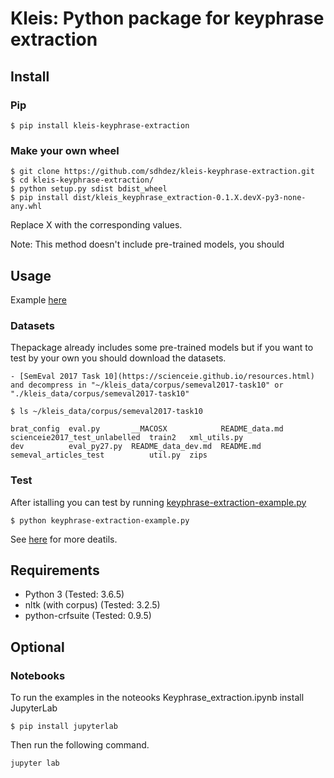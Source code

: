 # Kleis: Python package for keyphrase extraction

## Install 

### Pip

```
$ pip install kleis-keyphrase-extraction
```

### Make your own wheel

```
$ git clone https://github.com/sdhdez/kleis-keyphrase-extraction.git
$ cd kleis-keyphrase-extraction/
$ python setup.py sdist bdist_wheel
$ pip install dist/kleis_keyphrase_extraction-0.1.X.devX-py3-none-any.whl
```
Replace X with the corresponding values.

Note: This method doesn't include pre-trained models, you should    

## Usage 

Example [here](https://github.com/sdhdez/kleis-keyphrase-extraction/blob/master/minimal-example.ipynb)


### Datasets

Thepackage already includes some pre-trained models but if you want to test by your own you should download the datasets. 

    - [SemEval 2017 Task 10](https://scienceie.github.io/resources.html) and decompress in "~/kleis_data/corpus/semeval2017-task10" or "./kleis_data/corpus/semeval2017-task10"

```
$ ls ~/kleis_data/corpus/semeval2017-task10

brat_config  eval.py       __MACOSX            README_data.md  scienceie2017_test_unlabelled  train2   xml_utils.py
dev          eval_py27.py  README_data_dev.md  README.md       semeval_articles_test          util.py  zips
```

### Test

After istalling you can test by running [keyphrase-extraction-example.py](https://github.com/sdhdez/kleis-keyphrase-extraction/blob/master/keyphrase-extraction-example.py)

```
$ python keyphrase-extraction-example.py
```

See [here](https://github.com/snovd/keyphrase-extraction/blob/master/Keyphrase_extraction.ipynb) for more deatils.


## Requirements 

 - Python 3 (Tested: 3.6.5)
 - nltk (with corpus) (Tested: 3.2.5)
 - python-crfsuite (Tested: 0.9.5)
 
## Optional

### Notebooks

To run the examples in the noteooks Keyphrase_extraction.ipynb install JupyterLab

```
$ pip install jupyterlab
```

Then run the following command. 

```
jupyter lab
```
